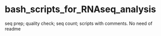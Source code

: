 # bash_scripts_for_RNAseq_analysis
seq prep; quality check; seq count; scripts with comments. No need of readme
